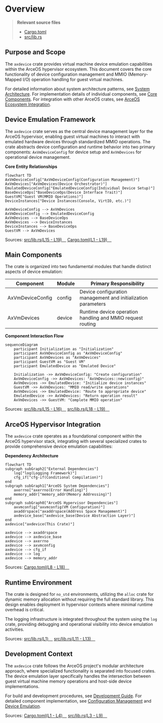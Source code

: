 # Overview

> **Relevant source files**
> * [Cargo.toml](https://github.com/arceos-hypervisor/axdevice/blob/8652ce80/Cargo.toml)
> * [src/lib.rs](https://github.com/arceos-hypervisor/axdevice/blob/8652ce80/src/lib.rs)

## Purpose and Scope

The `axdevice` crate provides virtual machine device emulation capabilities within the ArceOS hypervisor ecosystem. This document covers the core functionality of device configuration management and MMIO (Memory-Mapped I/O) operation handling for guest virtual machines.

For detailed information about system architecture patterns, see [System Architecture](/arceos-hypervisor/axdevice/2-system-architecture). For implementation details of individual components, see [Core Components](/arceos-hypervisor/axdevice/3-core-components). For integration with other ArceOS crates, see [ArceOS Ecosystem Integration](/arceos-hypervisor/axdevice/4-arceos-ecosystem-integration).

## Device Emulation Framework

The `axdevice` crate serves as the central device management layer for the ArceOS hypervisor, enabling guest virtual machines to interact with emulated hardware devices through standardized MMIO operations. The crate abstracts device configuration and runtime behavior into two primary components: `AxVmDeviceConfig` for device setup and `AxVmDevices` for operational device management.

**Core Entity Relationships**

```mermaid
flowchart TD
AxVmDeviceConfig["AxVmDeviceConfig(Configuration Management)"]
AxVmDevices["AxVmDevices(Device Orchestrator)"]
EmulatedDeviceConfig["EmulatedDeviceConfig(Individual Device Setup)"]
BaseDeviceOps["BaseDeviceOps(Device Interface Trait)"]
GuestVM["Guest VM(MMIO Operations)"]
DeviceInstances["Device Instances(Console, VirtIO, etc.)"]

AxVmDeviceConfig --> AxVmDevices
AxVmDeviceConfig --> EmulatedDeviceConfig
AxVmDevices --> BaseDeviceOps
AxVmDevices --> DeviceInstances
DeviceInstances --> BaseDeviceOps
GuestVM --> AxVmDevices
```

Sources: [src/lib.rs(L15 - L19)&emsp;](https://github.com/arceos-hypervisor/axdevice/blob/8652ce80/src/lib.rs#L15-L19) [Cargo.toml(L1 - L19)&emsp;](https://github.com/arceos-hypervisor/axdevice/blob/8652ce80/Cargo.toml#L1-L19)

## Main Components

The crate is organized into two fundamental modules that handle distinct aspects of device emulation:

|Component|Module|Primary Responsibility|
| --- | --- | --- |
|AxVmDeviceConfig|config|Device configuration management and initialization parameters|
|AxVmDevices|device|Runtime device operation handling and MMIO request routing|

**Component Interaction Flow**

```mermaid
sequenceDiagram
    participant Initialization as "Initialization"
    participant AxVmDeviceConfig as "AxVmDeviceConfig"
    participant AxVmDevices as "AxVmDevices"
    participant GuestVM as "Guest VM"
    participant EmulatedDevice as "Emulated Device"

    Initialization ->> AxVmDeviceConfig: "Create configuration"
    AxVmDeviceConfig ->> AxVmDevices: "AxVmDevices::new(config)"
    AxVmDevices ->> EmulatedDevice: "Initialize device instances"
    GuestVM ->> AxVmDevices: "MMIO read/write operations"
    AxVmDevices ->> EmulatedDevice: "Route to appropriate device"
    EmulatedDevice ->> AxVmDevices: "Return operation result"
    AxVmDevices ->> GuestVM: "Complete MMIO operation"
```

Sources: [src/lib.rs(L15 - L16)&emsp;](https://github.com/arceos-hypervisor/axdevice/blob/8652ce80/src/lib.rs#L15-L16) [src/lib.rs(L18 - L19)&emsp;](https://github.com/arceos-hypervisor/axdevice/blob/8652ce80/src/lib.rs#L18-L19)

## ArceOS Hypervisor Integration

The `axdevice` crate operates as a foundational component within the ArceOS hypervisor stack, integrating with several specialized crates to provide comprehensive device emulation capabilities:

**Dependency Architecture**

```mermaid
flowchart TD
subgraph subGraph2["External Dependencies"]
    log["log(Logging Framework)"]
    cfg_if["cfg-if(Conditional Compilation)"]
end
subgraph subGraph1["ArceOS System Dependencies"]
    axerrno["axerrno(Error Handling)"]
    memory_addr["memory_addr(Memory Addressing)"]
end
subgraph subGraph0["ArceOS Hypervisor Dependencies"]
    axvmconfig["axvmconfig(VM Configuration)"]
    axaddrspace["axaddrspace(Address Space Management)"]
    axdevice_base["axdevice_base(Device Abstraction Layer)"]
end
axdevice["axdevice(This Crate)"]

axdevice --> axaddrspace
axdevice --> axdevice_base
axdevice --> axerrno
axdevice --> axvmconfig
axdevice --> cfg_if
axdevice --> log
axdevice --> memory_addr
```

Sources: [Cargo.toml(L8 - L18)&emsp;](https://github.com/arceos-hypervisor/axdevice/blob/8652ce80/Cargo.toml#L8-L18)

## Runtime Environment

The crate is designed for `no_std` environments, utilizing the `alloc` crate for dynamic memory allocation without requiring the full standard library. This design enables deployment in hypervisor contexts where minimal runtime overhead is critical.

The logging infrastructure is integrated throughout the system using the `log` crate, providing debugging and operational visibility into device emulation activities.

Sources: [src/lib.rs(L1)&emsp;](https://github.com/arceos-hypervisor/axdevice/blob/8652ce80/src/lib.rs#L1-L1) [src/lib.rs(L11 - L13)&emsp;](https://github.com/arceos-hypervisor/axdevice/blob/8652ce80/src/lib.rs#L11-L13)

## Development Context

The `axdevice` crate follows the ArceOS project's modular architecture approach, where specialized functionality is separated into focused crates. The device emulation layer specifically handles the intersection between guest virtual machine memory operations and host-side device implementations.

For build and development procedures, see [Development Guide](/arceos-hypervisor/axdevice/5-development-guide). For detailed component implementation, see [Configuration Management](/arceos-hypervisor/axdevice/3.1-configuration-management) and [Device Emulation](/arceos-hypervisor/axdevice/3.2-device-emulation).

Sources: [Cargo.toml(L1 - L4)&emsp;](https://github.com/arceos-hypervisor/axdevice/blob/8652ce80/Cargo.toml#L1-L4) [src/lib.rs(L3 - L9)&emsp;](https://github.com/arceos-hypervisor/axdevice/blob/8652ce80/src/lib.rs#L3-L9)